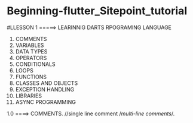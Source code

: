 # Beginning-flutter_Sitepoint_tutorial


#LLESSON 1 =====> LEARINNIG DARTS RPOGRAMING LANGUAGE

1) COMMENTS
2) VARIABLES
3) DATA TYPES
4) OPERATORS
5) CONDITIONALS
6) LOOPS
7) FUNCTIONS
8) CLASSES AND OBJECTS
9) EXCEPTION HANDLING
10) LIBRARIES
11) ASYNC PROGRAMMING



1.0 ====> COMMENTS.
        //single line comment
        /*multi-line comments*/.

 